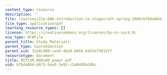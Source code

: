 ```yaml
---
content_type: resource
description: ''
file: /courses/21m-606-introduction-to-stagecraft-spring-2009/bfbda864d8735ee01e92c1e8409a2dbc_MIT21M_606s09_power.pdf
file_type: application/pdf
learning_resource_types: []
license: https://creativecommons.org/licenses/by-nc-sa/4.0/
ocw_type: OCWFile
parent_title: Study Materials
parent_type: CourseSection
parent_uid: 32a8c409-cee9-46e9-b050-b45fe73933f7
resourcetype: Document
title: MIT21M_606s09_power.pdf
uid: bfbda864-d873-5ee0-1e92-c1e8409a2dbc
---
```

